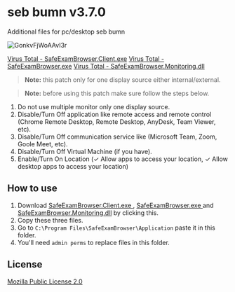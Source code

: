 # seb bumn v3.7.0
Additional files for pc/desktop seb bumn

![GonkvFjWoAAvI3r](https://github.com/user-attachments/assets/89889ff3-a017-47d6-a700-30ecafb36257)

[Virus Total - SafeExamBrowser.Client.exe](https://www.virustotal.com/gui/url-analysis/u-42aadc95b266bd4bce42a9c4378c585b4e7265596e7d5e1ed7c25eda2b225184-1745232849)
[Virus Total - SafeExamBrowser.exe](https://www.virustotal.com/gui/url-analysis/u-978490241ace02f905ac4824aa2964401b55ad3b11e95f747efa29763500b851-1745232920)
[Virus Total - SafeExamBrowser.Monitoring.dll](https://www.virustotal.com/gui/url/74d6577045eef3ddc46af790abc94f33f230daffebd345afe1c56499e4aa80f5)

> **Note:** this patch only for one display source either internal/external.

> **Note:** before using this patch make sure follow the steps below.
1. Do not use multiple monitor only one display source.
2. Disable/Turn Off application like remote access and remote control (Chrome Remote Desktop, Remote Desktop, AnyDesk, Team Viewer, etc).
3. Disable/Turn Off communication service like (Microsoft Team, Zoom, Goole Meet, etc).
4. Disable/Turn Off Virtual Machine (if you have).
5. Enable/Turn On Location (✓ Allow apps to access your location, ✓ Allow desktop apps to access your location)

## How to use
1. Download [SafeExamBrowser.Client.exe
](https://github.com/fimesac002/seb-bumn/releases/download/1.0.0/SafeExamBrowser.Client.exe), [SafeExamBrowser.exe
](https://github.com/fimesac002/seb-bumn/releases/download/1.0.0/SafeExamBrowser.exe) and [SafeExamBrowser.Monitoring.dll](https://github.com/fimesac002/seb-bumn/releases/download/1.0.0/SafeExamBrowser.Monitoring.dll) by clicking this.
2. Copy these three files.
3. Go to `C:\Program Files\SafeExamBrowser\Application` paste it in this folder.
4. You'll need `admin perms` to replace files in this folder.

## License
[Mozilla Public License 2.0](https://www.mozilla.org/en-US/MPL/2.0/)
